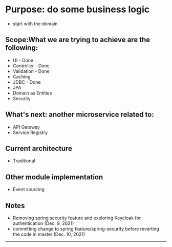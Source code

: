 # Purpose: do some business logic
- start with the domain

## Scope:What we are trying to achieve are the following:
- UI - Done
- Controller - Done
- Validation - Done
- Caching
- JDBC - Done
- JPA
- Domain as Entities
- Security

## What's next: another microservice related to:
- API Gateway
- Service Registry

## Current architecture
- Traditional

## Other module implementation
- Event sourcing

## Notes
- Removing spring security feature and exploring Keycloak for authentication (Dec. 9, 2021)
- committing change to spring feature/spring-security before reverting the code in master (Dec. 10, 2021)

***